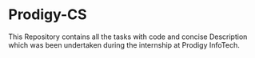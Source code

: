 # Prodigy-CS
This Repository contains all the tasks with code and concise Description which was been undertaken during the internship at Prodigy InfoTech.
